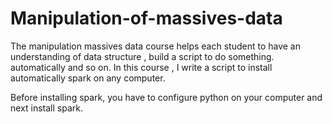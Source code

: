 # Manipulation-of-massives-data
The manipulation massives data course helps each student to have an understanding of data structure , build a script to do something. automatically and so on.
In this course , I write a script to install automatically spark on any computer.

Before installing spark, you have to configure python on your computer  and next install spark.
